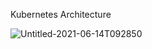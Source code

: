 Kubernetes Architecture


![Untitled-2021-06-14T092850](https://github.com/vishwajitkumar5/Kubernetes/assets/36007696/5d89e362-58e7-46a8-98c1-ed8e522d2508)
